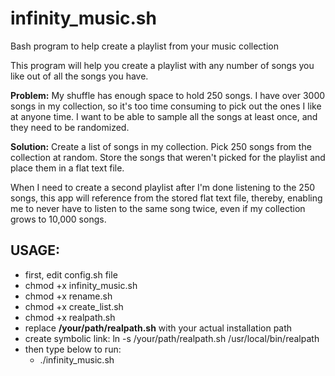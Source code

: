# infinity_music.sh
Bash program to help create a playlist from your music collection

This program will help you create a playlist with any number of songs you like out of all the songs you have.

**Problem:** My shuffle has enough space to hold 250 songs.
I have over 3000 songs in my collection, so it's too time consuming to pick out the ones I like at anyone time.
I want to be able to sample all the songs at least once, and they need to be randomized.

**Solution:** Create a list of songs in my collection. Pick 250 songs from the collection at random. Store the songs 
that weren't picked for the playlist and place them in a flat text file. 

When I need to create a second playlist after I'm done listening to the 250 songs, 
this app will reference from the stored flat text file, thereby, enabling me to never have to listen to the same
song twice, even if my collection grows to 10,000 songs.

## USAGE:
- first, edit config.sh file
- chmod +x infinity_music.sh
- chmod +x rename.sh
- chmod +x create_list.sh
- chmod +x realpath.sh
- replace **/your/path/realpath.sh** with your actual installation path
- create symbolic link: ln -s /your/path/realpath.sh /usr/local/bin/realpath
- then type below to run:
  - ./infinity_music.sh
